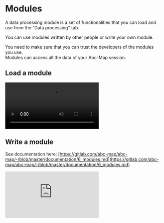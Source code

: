 <a name="modules"></a>

# Modules

A data processing module is a set of functionalities that you can load and use from the "Data processing" tab.

You can use modules written by other people or write your own module.

<div class="alert alert-warning">
  <div class="mb-2">You need to make sure that you can trust the developers of the modules you use.</div>
  <div>Modules can access all the data of your Abc-Map session.</div>
</div>

## Load a module

<video controls src="./assets/load-module.mp4" preload="metadata"></video>

## Write a module

See documentation here: [https://gitlab.com/abc-map/abc-map/-/blob/master/documentation/6_modules.md](https://gitlab.com/abc-map/abc-map/-/blob/master/documentation/6_modules.md)

<iframe class="youTubeIntegration" src="https://www.youtube.com/embed/mqt_CzSplJg" title="YouTube video player" frameborder="0" allow="accelerometer; autoplay; clipboard-write; encrypted-media; gyroscope; picture-in-picture" allowfullscreen></iframe>
